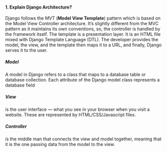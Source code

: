 #### 1. Explain Django Architecture?
Django follows the MVT (**Model View Template**) pattern which is based on the Model View Controller architecture. It’s slightly different from the MVC pattern as it maintains its own conventions, so, the controller is handled by the framework itself. The template is a presentation layer. It is an HTML file mixed with Django Template Language (DTL). The developer provides the model, the view, and the template then maps it to a URL, and finally, Django serves it to the user.

##### Model 
A model in Django refers to a class that maps to a database table or database collection. Each attribute of the Django model class represents a database field

#####  View  
is the user interface — what you see in your browser when you visit a website. These are represented by HTML/CSS/Javascript files.

#####  Controller  
is the middle man that connects the view and model together, meaning that it is the one passing data from the model to the view.
